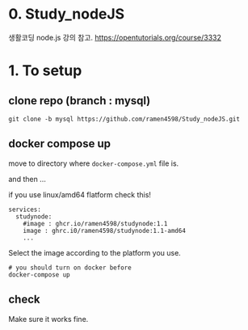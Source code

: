 # 0. Study_nodeJS

생활코딩 node.js 강의 참고. https://opentutorials.org/course/3332

# 1. To setup

## clone repo (branch : mysql)
```
git clone -b mysql https://github.com/ramen4598/Study_nodeJS.git
```

## docker compose up

move to directory where `docker-compose.yml` file is.

and then ...

if you use linux/amd64 flatform check this!

```
services:
  studynode: 
    #image : ghcr.io/ramen4598/studynode:1.1
    image : ghrc.i0/ramen4598/studynode:1.1-amd64
    ...
```

Select the image according to the platform you use.

```
# you should turn on docker before
docker-compose up
```

## check

Make sure it works fine.
